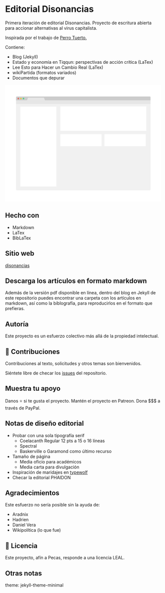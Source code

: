 # Editorial Disonancias

Primera iteración de editorial Disonancias. Proyecto de escritura abierta para accionar alternativas al virus capitalista.

Inspirada por el trabajo de [Perro Tuerto.](https://perrotuerto.blog/)

Contiene:

- Blog (Jekyll)
- Estado y economía en Tiqqun: perspectivas de acción crítica (LaTex)
- Lee Esto para Hacer un Cambio Real (LaTex)
- wikiPartida (formatos variados)
- Documentos que depurar

![screenshot](./app_screenshot.png)

## Hecho con

- Markdown
- LaTex
- BibLaTex

## Sitio web

[disonancias](https://disonancias.online)

## Descarga los artículos en formato markdown

Además de la versión pdf disponible en línea, dentro del blog en Jekyll de este repositorio puedes encontrar una carpeta con los artículos en markdown, así como la biblografía, para reproducirlos en el formato que prefieras.

## Autoría

Este proyecto es un esfuerzo colectivo más allá de la propiedad intelectual.

## 🤝 Contribuciones

Contribuciones al texto, solicitudes y otros temas son bienvenidos.

Siéntete libre de checar los [issues](issues/) del repositorio.

## Muestra tu apoyo

Danos ⭐️ si te gusta el proyecto.
Mantén el proyecto en Patreon.
Dona $$$ a través de PayPal.

## Notas de diseño editorial

- Probar con una sola tipografía serif
  - Coelacanth Regular 12 pts a 15 o 16 líneas
  - Spectral
  - Baskerville o Garamond como último recurso
- Tamaño de página
  - Media oficio para académicos
  - Media carta para divulgación
- Inspiración de maridajes en [typewolf](https://www.typewolf.com/recommendations)
- Checar la editorial PHAIDON

## Agradecimientos

Este esfuerzo no sería posible sin la ayuda de:

- Aradnix
- Hadrien
- Daniel Vera
- Wikipolítica (lo que fue)

## 📝 Licencia

Este proyecto, afín a Pecas, responde a una licencia LEAL.

## Otras notas

theme: jekyll-theme-minimal
